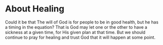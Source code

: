 # About Healing

Could it be that The will of God is for people to be in good health, but he has a timing in the equation?
That is God may let one or the other to have a sickness at a given time, for His given plan at that time. 
But we should continue to pray for healing and trust God that it will happen at some point. 